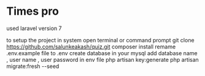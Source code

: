 # Times pro

used laravel version 7 

to setup  the project in system
open terminal or command prompt
git clone https://github.com/salunkeakash/quiz.git
composer install 
remame .env.example file to  .env
create database in your mysql 
add database name , user name , user password in env file 
php artisan key:generate
php artisan migrate:fresh --seed
